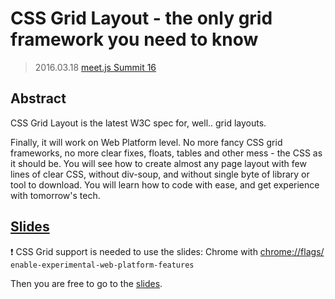 # CSS Grid Layout - the only grid framework you need to know

> 2016.03.18 [meet.js Summit 16](http://summit.meetjs.pl/2016/)

## Abstract

CSS Grid Layout is the latest W3C spec for, well.. grid layouts.

Finally, it will work on Web Platform level. No more fancy CSS grid frameworks, no more clear fixes, floats, tables and other mess - the CSS as it should be.
You will see how to create almost any page layout with few lines of clear CSS, without div-soup, and without single byte of library or tool to download. You will learn how to code with ease, and get experience with tomorrow's tech.

## [Slides](http://tomalec.github.io/talks/16.03.19%20-%20Warsaw%20-%20CSS%20Grid%20Layout%20-%20the%20only%20grid%20framework%20you%20need%20to%20know)

 :exclamation: CSS Grid support is needed to use the slides: Chrome with [chrome://flags/](chrome://flags/) `enable-experimental-web-platform-features`

 Then you are free to go to the [slides](http://tomalec.github.io/talks/16.03.19%20-%20Warsaw%20-%20CSS%20Grid%20Layout%20-%20the%20only%20grid%20framework%20you%20need%20to%20know).
